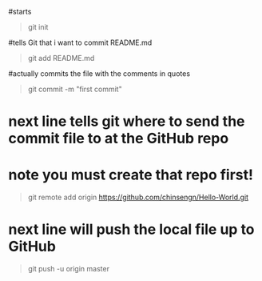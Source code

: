 

#starts 
> git init

#tells Git that i want to commit README.md
> git add README.md  

#actually commits the file with the comments in quotes
> git commit -m "first commit"  

# next line tells git where to send the commit file to at the GitHub repo
# note you must create that repo first!
> git remote add origin https://github.com/chinsengn/Hello-World.git

# next line will push the local file up to GitHub
> git push -u origin master


